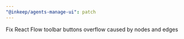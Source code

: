 ```yaml
---
"@inkeep/agents-manage-ui": patch
---
```


Fix React Flow toolbar buttons overflow caused by nodes and edges
